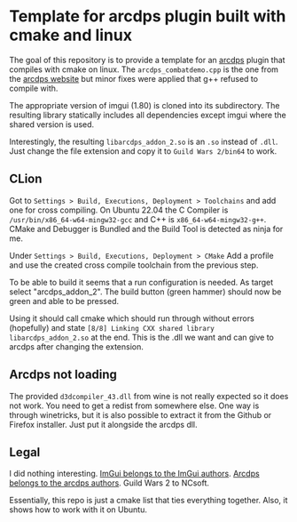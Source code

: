 # Template for arcdps plugin built with cmake and linux

The goal of this repository is to provide a template for an [arcdps](https://www.deltaconnected.com/arcdps/) plugin that compiles with cmake on linux.
The `arcdps_combatdemo.cpp` is the one from the [arcdps website](https://www.deltaconnected.com/arcdps/api/arcdps_combatdemo.cpp) but minor fixes were applied that g++ refused to compile with.

The appropriate version of imgui (1.80) is cloned into its subdirectory.
The resulting library statically includes all dependencies except imgui where the shared version is used.

Interestingly, the resulting `libarcdps_addon_2.so` is an `.so` instead of `.dll`.
Just change the file extension and copy it to `Guild Wars 2/bin64` to work.

## CLion

Got to `Settings > Build, Executions, Deployment > Toolchains` and add one for cross compiling. On Ubuntu 22.04 the C Compiler is `/usr/bin/x86_64-w64-mingw32-gcc` and C++ is `x86_64-w64-mingw32-g++`. CMake and Debugger is Bundled and the Build Tool is detected as ninja for me.

Under `Settings > Build, Executions, Deployment > CMake` Add a profile and use the created cross compile toolchain from the previous step.

To be able to build it seems that a run configuration is needed. As target select "arcdps_addon_2". The build button (green hammer) should now be green and able to be pressed.

Using it should call cmake which should run through without errors (hopefully) and state `[8/8] Linking CXX shared library libarcdps_addon_2.so` at the end.
This is the .dll we want and can give to arcdps after changing the extension.

## Arcdps not loading

The provided `d3dcompiler_43.dll` from wine is not really expected so it does not work.
You need to get a redist from somewhere else.
One way is through winetricks, but it is also possible to extract it from the Github or Firefox installer.
Just put it alongside the arcdps dll.

## Legal

I did nothing interesting. [ImGui belongs to the ImGui authors](https://github.com/ocornut/imgui).
[Arcdps belongs to the arcdps authors](https://www.deltaconnected.com/arcdps/). Guild Wars 2 to NCsoft.

Essentially, this repo is just a cmake list that ties everything together.
Also, it shows how to work with it on Ubuntu.
